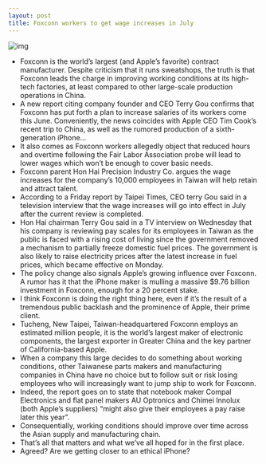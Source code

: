 ```yaml
---
layout: post
title: Foxconn workers to get wage increases in July
---
```

![img](http://media.idownloadblog.com/wp-content/uploads/2012/01/foxconn.jpg)
* Foxconn is the world’s largest (and Apple’s favorite) contract manufacturer. Despite criticism that it runs sweatshops, the truth is that Foxconn leads the charge in improving working conditions at its high-tech factories, at least compared to other large-scale production operations in China.
* A new report citing company founder and CEO Terry Gou confirms that Foxconn has put forth a plan to increase salaries of its workers come this June. Conveniently, the news coincides with Apple CEO Tim Cook’s recent trip to China, as well as the rumored production of a sixth-generation iPhone…
* It also comes as Foxconn workers allegedly object that reduced hours and overtime following the Fair Labor Association probe will lead to lower wages which won’t be enough to cover basic needs.
* Foxconn parent Hon Hai Precision Industry Co. argues the wage increases for the company’s 10,000 employees in Taiwan will help retain and attract talent.
* According to a Friday report by Taipei Times, CEO terry Gou said in a television interview that the wage increases will go into effect in July after the current review is completed.
* Hon Hai chairman Terry Gou said in a TV interview on Wednesday that his company is reviewing pay scales for its employees in Taiwan as the public is faced with a rising cost of living since the government removed a mechanism to partially freeze domestic fuel prices. The government is also likely to raise electricity prices after the latest increase in fuel prices, which became effective on Monday.
* The policy change also signals Apple’s growing influence over Foxconn. A rumor has it that the iPhone maker is mulling a massive $9.76 billion investment in Foxconn, enough for a 20 percent stake.
* I think Foxconn is doing the right thing here, even if it’s the result of a tremendous public backlash and the prominence of Apple, their prime client.
* Tucheng, New Taipei, Taiwan-headquartered Foxconn employs an estimated million people, it is the world’s largest maker of electronic components, the largest exporter in Greater China and the key partner of California-based Apple.
* When a company this large decides to do something about working conditions, other Taiwanese parts makers and manufacturing companies in China have no choice but to follow suit or risk losing employees who will increasingly want to jump ship to work for Foxconn.
* Indeed, the report goes on to state that notebook maker Compal Electronics and flat panel makers AU Optronics and Chimei Innolux (both Apple’s suppliers) “might also give their employees a pay raise later this year”.
* Consequentially, working conditions should improve over time across the Asian supply and manufacturing chain.
* That’s all that matters and what we’ve all hoped for in the first place.
* Agreed? Are we getting closer to an ethical iPhone?

